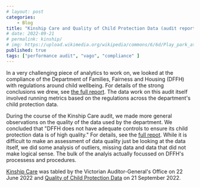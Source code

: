 ```yaml
---
# layout: post
categories:
    - Blog
title: "Kinship Care and Quality of Child Protection Data (audit report)"
# date: 2022-09-21
# permalink: kinship/
# img: https://upload.wikimedia.org/wikipedia/commons/6/6d/Play_park_at_Elie_Holiday_Park_-_geograph.org.uk_-_6112598.jpg
published: true
tags: ["performance audit", "vago", "compliance" ]
---
```


In a very challenging piece of analytics to work on, we looked at the compliance of the Department of Families, Fairness and Housing (DFFH) with regulations around child wellbeing. For details of the strong conclusions we drew, see [the full report](https://www.audit.vic.gov.au/report/kinship-care). The data work on this audit itself involved running metrics based on the regulations across the department's child protection data. 

During the course of the Kinship Care audit, we made more general observations on the quality of the data used by the department. We concluded that "DFFH does not have adequate controls to ensure its child protection data is of high quality." For details, see the [full repot](https://www.audit.vic.gov.au/report/quality-child-protection-data). While it is difficult to make an assessment of data quality just be looking at the data itself, we did some analysis of outliers, missing data and data that did not make logical sense. The bulk of the analyis actually focussed on DFFH's processess and procedures.

[Kinship Care](https://www.audit.vic.gov.au/report/kinship-care) was tabled by the Victorian Auditor-General's Office on 22 June 2022 and [Quality of Child Protection Data](https://www.audit.vic.gov.au/report/quality-child-protection-data) on 21 September 2022.

